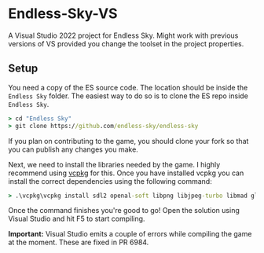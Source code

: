 # Endless-Sky-VS

A Visual Studio 2022 project for Endless Sky. Might work with previous versions of VS provided you change the toolset in the project properties.

## Setup

You need a copy of the ES source code. The location should be inside the `Endless Sky` folder. The easiest way to do so is to clone the ES repo inside `Endless Sky`.

```cmd
> cd "Endless Sky"
> git clone https://github.com/endless-sky/endless-sky
```

If you plan on contributing to the game, you should clone your fork so that you can publish any changes you make.

Next, we need to install the libraries needed by the game. I highly recommend using [vcpkg](https://github.com/microsoft/vcpkg) for this. Once you have installed vcpkg you can install the correct dependencies using the following command:

```cmd
> .\vcpkg\vcpkg install sdl2 openal-soft libpng libjpeg-turbo libmad glew --triplet=x64-windows
```

Once the command finishes you're good to go! Open the solution using Visual Studio and hit F5 to start compiling.

**Important:** Visual Studio emits a couple of errors while compiling the game at the moment. These are fixed in PR 6984.
